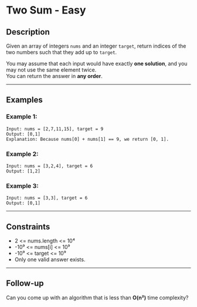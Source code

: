 
# Two Sum - Easy

## Description

Given an array of integers `nums` and an integer `target`, return indices of the two numbers such that they add up to `target`.

You may assume that each input would have exactly **one solution**, and you may not use the same element twice.  
You can return the answer in **any order**.

---

## Examples

### Example 1:
```
Input: nums = [2,7,11,15], target = 9  
Output: [0,1]  
Explanation: Because nums[0] + nums[1] == 9, we return [0, 1].
```

### Example 2:
```
Input: nums = [3,2,4], target = 6  
Output: [1,2]
```

### Example 3:
```
Input: nums = [3,3], target = 6  
Output: [0,1]
```

---

## Constraints

- 2 <= nums.length <= 10⁴  
- -10⁹ <= nums[i] <= 10⁹  
- -10⁹ <= target <= 10⁹  
- Only one valid answer exists.

---

## Follow-up

Can you come up with an algorithm that is less than **O(n²)** time complexity?
